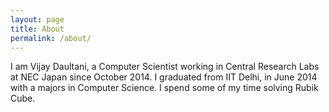 ```yaml
---
layout: page
title: About
permalink: /about/
---
```


I am Vijay Daultani, a Computer Scientist working in Central Research Labs at NEC Japan since October 2014.
I graduated from IIT Delhi, in June 2014 with a majors in Computer Science. I spend some of my time solving 
Rubik Cube. 
